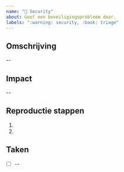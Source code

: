 ```yaml
---
name: "🚨 Security"
about: Geef een beveiligingsprobleem door.
labels: ":warning: security, :book: triage"
---
```


## Omschrijving

--

## Impact

--

## Reproductie stappen

1.
2.

## Taken

- [ ] --
